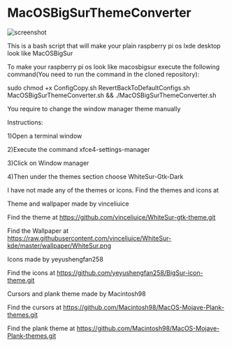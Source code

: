 # MacOSBigSurThemeConverter

![screenshot](https://raw.githubusercontent.com/techcoder20/MacOSBigSurThemeConverter/main/Screenshot.png)

This is a bash script that will make your plain raspberry pi os lxde desktop look like MacOSBigSur


To make your raspberry pi os look like macosbigsur execute the following command(You need to run the command in the cloned repository):


sudo chmod +x ConfigCopy.sh RevertBackToDefaultConfigs.sh MacOSBigSurThemeConverter.sh && ./MacOSBigSurThemeConverter.sh


You require to change the window manager theme manually 


Instructions:


1)Open a terminal window


2)Execute the command xfce4-settings-manager


3)Click on Window manager


4)Then under the themes section choose WhiteSur-Gtk-Dark







I have not made any of the themes or icons. Find the themes and icons at


Theme and wallpaper made by vinceliuice


Find the theme at https://github.com/vinceliuice/WhiteSur-gtk-theme.git


Find the Wallpaper at https://raw.githubusercontent.com/vinceliuice/WhiteSur-kde/master/wallpaper/WhiteSur.png


Icons made by yeyushengfan258


Find the icons at https://github.com/yeyushengfan258/BigSur-icon-theme.git


Cursors and plank theme made by Macintosh98


Find the cursors at https://github.com/Macintosh98/MacOS-Mojave-Plank-themes.git


Find the plank theme at https://github.com/Macintosh98/MacOS-Mojave-Plank-themes.git


